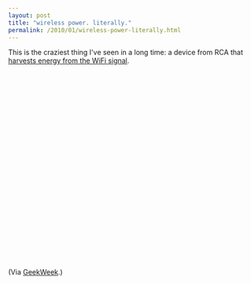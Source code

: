 ```yaml
---
layout: post
title: "wireless power. literally."
permalink: /2010/01/wireless-power-literally.html
---
```


<p>This is the craziest thing I've seen in a long time: a device from RCA that <a href="http://www.popsci.com/technology/article/2010-01/rca-airenergy-pulls-power-thin-air-charging-your-phone-wi-fi">harvests energy from the WiFi signal</a>.</p>

<p><object width="480" height="385"><param name="movie" value="http://www.youtube.com/v/IMMbihbeIls&amp;hl=en_US&amp;fs=1&amp;"></param><param name="allowFullScreen" value="true"></param><param name="allowscriptaccess" value="always"></param><embed src="https://www.youtube.com/v/IMMbihbeIls&amp;hl=en_US&amp;fs=1&amp;" type="application/x-shockwave-flash" allowscriptaccess="always" allowfullscreen="true" width="480" height="385"></embed></object></p>

<p>(Via <a href="http://www.geekweek.com/2010/01/a-charger-powered-solely-by-wifi-score.html">GeekWeek</a>.)</p>



